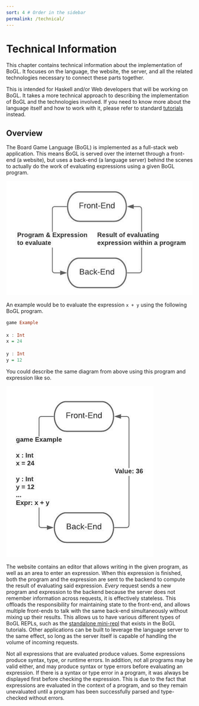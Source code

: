 ```yaml
---
sort: 4 # Order in the sidebar
permalink: /technical/
---
```


# Technical Information

This chapter contains technical information about the implementation of BoGL. It focuses on the language, the website, the server, and all the related technologies necessary to connect these parts together.

This is intended for Haskell and/or Web developers that will be working on BoGL. It takes a more technical approach to describing the implementation of BoGL and the technologies involved. If you need to know more about the language itself and how to work with it, please refer to standard [tutorials](/tutorials/) instead.

## Overview

The Board Game Language (BoGL) is implemented as a full-stack web application. This means BoGL is served over the internet through a front-end (a website), but uses a back-end (a language server) behind the scenes to actually do the work of evaluating expressions using a given BoGL program.

![Diagram showing how the back-end (language server) and the front-end (website) work together.](../imgs/h1.jpeg "Diagram showing how the back-end (language server) and the front-end (website) work together.")

An example would be to evaluate the expression `x + y` using the following BoGL program.

```haskell
game Example

x : Int
x = 24

y : Int
y = 12
```

You could describe the same diagram from above using this program and expression like so.

![Diagram showing how the back-end (language server) and the front-end (website) work together for a specific program & expression.](../imgs/h2.jpeg "Diagram showing how the back-end (language server) and the front-end (website) work together for a specific program & expression.")

The website contains an editor that allows writing in the given program, as well as an area to enter an expression. When this expression is finished, both the program and the expression are sent to the backend to compute the result of evaluating said expression. *Every* request sends a new program and expression to the backend because the server does not remember information across requests, it is effectively stateless. This offloads the responsibility for maintaining state to the front-end, and allows multiple front-ends to talk with the same back-end simultaneously without mixing up their results. This allows us to have various different types of BoGL REPLs, such as the [standalone mini-repl](/tutorials/expressions.html) that exists in the BoGL tutorials. Other applications can be built to leverage the language server to the same effect, so long as the server itself is capable of handling the volume of incoming requests.

Not all expressions that are evaluated produce values. Some expressions produce syntax, type, or runtime errors. In addition, not all programs may be valid either, and may produce syntax or type errors before evaluating an expression. If there is a syntax or type error in a program, it was always be displayed first before checking the expression. This is due to the fact that expressions are evaluated in the context of a program, and so they remain unevaluated until a program has been successfully parsed and type-checked without errors.
